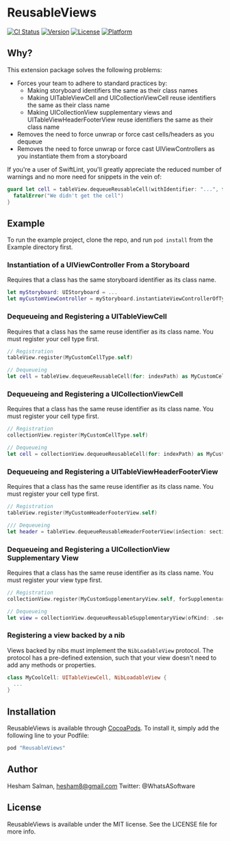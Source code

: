 # ReusableViews

[![CI Status](http://img.shields.io/travis/heshamsalman/ReusableViews.svg?style=flat)](https://travis-ci.org/heshamsalman/ReusableViews)
[![Version](https://img.shields.io/cocoapods/v/ReusableViews.svg?style=flat)](http://cocoapods.org/pods/ReusableViews)
[![License](https://img.shields.io/cocoapods/l/ReusableViews.svg?style=flat)](http://cocoapods.org/pods/ReusableViews)
[![Platform](https://img.shields.io/cocoapods/p/ReusableViews.svg?style=flat)](http://cocoapods.org/pods/ReusableViews)

## Why?

This extension package solves the following problems:
- Forces your team to adhere to standard practices by:
  - Making storyboard identifiers the same as their class names
  - Making UITableViewCell and UICollectionViewCell reuse identifiers the same as their class name
  - Making UICollectionView supplementary views and UITableViewHeaderFooterView reuse identifiers the same as their class name
- Removes the need to force unwrap or force cast cells/headers as you dequeue
- Removes the need to force unwrap or force cast UIViewControllers as you instantiate them from a storyboard

If you're a user of SwiftLint, you'll greatly appreciate the reduced number of warnings and no more need for snippets in the vein of:

```swift
guard let cell = tableView.dequeueReusableCell(withIdentifier: "...", for: indexPath) as? MyCustomCellType else {
  fatalError("We didn't get the cell")
}
```

## Example

To run the example project, clone the repo, and run `pod install` from the Example directory first.

### Instantiation of a UIViewController From a Storyboard

Requires that a class has the same storyboard identifier as its class name.

```swift
let myStoryboard: UIStoryboard = ...
let myCustomViewController = myStoryboard.instantiateViewControllerOfType(MyCustomViewController.self) as MyCustomViewController
```

### Dequeueing and Registering a UITableViewCell

Requires that a class has the same reuse identifier as its class name. You must register your cell type first.

```swift
// Registration
tableView.register(MyCustomCellType.self)

// Dequeueing
let cell = tableView.dequeueReusableCell(for: indexPath) as MyCustomCellType
```

### Dequeueing and Registering a UICollectionViewCell

Requires that a class has the same reuse identifier as its class name. You must register your cell type first.

```swift
// Registration
collectionView.register(MyCustomCellType.self)

// Dequeueing
let cell = collectionView.dequeueReusableCell(for: indexPath) as MyCustomCellType
```

### Dequeueing and Registering a UITableViewHeaderFooterView

Requires that a class has the same reuse identifier as its class name. You must register your cell type first.

```swift
// Registration
tableView.register(MyCustomHeaderFooterView.self)

/// Dequeueing
let header = tableView.dequeueReusableHeaderFooterView(inSection: section) as MyCustomHeaderFooterView
```

### Dequeueing and Registering a UICollectionView Supplementary View

Requires that a class has the same reuse identifier as its class name. You must register your view type first.

```swift
// Registration
collectionView.register(MyCustomSupplementaryView.self, forSupplementaryViewElementOfKind: .sectionHeader) // or .sectionFooter

// Dequeueing
let view = collectionView.dequeueReusableSupplementaryView(ofKind: .sectionHeader, for: indexPath) as MyCustomSupplementaryView // also takes .sectionFooter
```

### Registering a view backed by a nib

Views backed by nibs must implement the `NibLoadableView` protocol. The protocol has a pre-defined extension, such that your view doesn't need to add any methods or properties.

```swift
class MyCoolCell: UITableViewCell, NibLoadableView {
  ...
}
```

## Installation

ReusableViews is available through [CocoaPods](http://cocoapods.org). To install
it, simply add the following line to your Podfile:

```ruby
pod "ReusableViews"
```

## Author

Hesham Salman, hesham8@gmail.com
Twitter: @WhatsASoftware

## License

ReusableViews is available under the MIT license. See the LICENSE file for more info.
